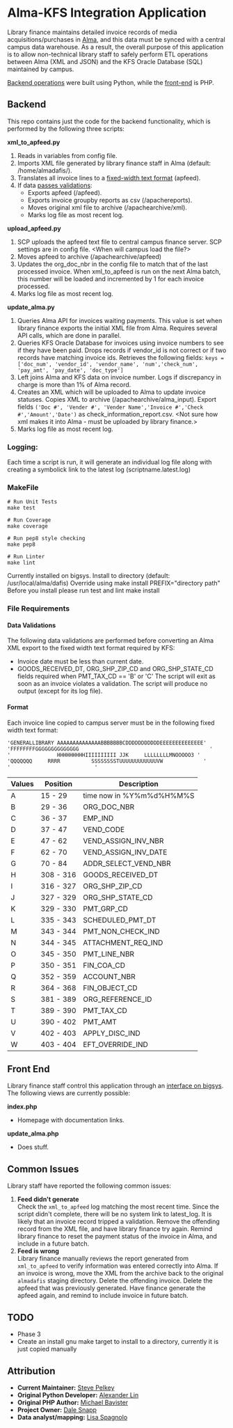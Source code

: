 # Alma-KFS Integration Application #

Library finance maintains detailed invoice records of media acquisitions/purchases in [Alma](https://ucdavis.alma.exlibrisgroup.com/mng/action/home.do?mode=ajax), and this data must be synced with a central campus data warehouse. As a result, the overall purpose of this application is to allow non-technical library staff to safely perform ETL operations between Alma (XML and JSON) and the KFS Oracle Database (SQL) maintained by campus.

[Backend operations](https://github.com/UCDavisLibrary/check_processing#backend) were built using Python, while the [front-end](https://github.com/UCDavisLibrary/check_processing#front-end) is PHP.

## Backend ##
This repo contains just the code for the backend functionality, which is performed by the following three scripts:

**xml_to_apfeed.py**
1. Reads in variables from config file.
2. Imports XML file generated by library finance staff in Alma (default: /home/almadafis/).
3. Translates all invoice lines to a [fixed-width text format](https://github.com/UCDavisLibrary/check_processing#format) (apfeed).
4. If data [passes validations](https://github.com/UCDavisLibrary/check_processing#data-validations):
   - Exports apfeed (/apfeed).
   - Exports invoice groupby reports as csv (/apachereports).
   - Moves original xml file to archive (/apachearchive/xml).
   - Marks log file as most recent log.

**upload_apfeed.py**
1. SCP uploads the apfeed text file to central campus finance server. SCP settings are in config file. <When will campus load the file?>
2. Moves apfeed to archive (/apachearchive/apfeed)
3. Updates the org_doc_nbr in the config file to match that of the last processed invoice. When xml_to_apfeed is run on the next Alma batch, this number will be loaded and incremented by 1 for each invoice processed.
4. Marks log file as most recent log.

**update_alma.py**
1. Queries Alma API for invoices waiting payments. This value is set when library finance exports the initial XML file from Alma. Requires several API calls, which are done in parallel.
2. Queries KFS Oracle Database for invoices using invoice numbers to see if they have been paid. Drops records if vendor_id is not correct or if two records have matching invoice ids. Retrieves the following fields: ```keys = ['doc_num', 'vendor_id', 'vendor_name', 'num','check_num', 'pay_amt', 'pay_date', 'doc_type']```
3. Left joins Alma and KFS data on invoice number. Logs if discrepancy in charge is more than 1% of Alma record.
4. Creates an XML which will be uploaded to Alma to update invoice statuses. Copies XML to archive (/apachearchive/alma_input). Export fields ```('Doc #', 'Vender #', 'Vender Name','Invoice #','Check #','Amount','Date')``` as check_information_report.csv. <Not sure how xml makes it into Alma - must be uploaded by library finance.>
5. Marks log file as most recent log.
### Logging: ###
Each time a script is run, it will generate an individual log file along with creating a symbolick link to the latest log (scriptname.latest.log)

### MakeFile ###
```
# Run Unit Tests
make test

# Run Coverage
make coverage

# Run pep8 style checking
make pep8

# Run Linter
make lint
```

Currently installed on bigsys.
Install to directory (default: /usr/local/alma/dafis)
Override using make install PREFIX="directory path"
Before you install please run test and lint
    make install

### File Requirements ###

#### Data Validations ####
The following data validations are performed before converting an Alma XML export to the fixed width text format required by KFS:
* Invoice date must be less than current date.
* GOODS_RECEIVED_DT, ORG_SHP_ZIP_CD and ORG_SHP_STATE_CD fields required when PMT_TAX_CD == 'B' or 'C'
The script will exit as soon as an invoice violates a validation. The script will produce no output (except for its log file).

#### Format ####
Each invoice line copied to campus server must be in the following fixed width text format:
```
'GENERALLIBRARY AAAAAAAAAAAAAABBBBBBBCDDDDDDDDDDDEEEEEEEEEEEEEE'
'FFFFFFFFGGGGGGGGGGGGGG                                          '
'               HHHHHHHHHIIIIIIIIII JJK     LLLLLLLLMNOOOOO3 '
'QQQQQQQ     RRRR          SSSSSSSSTUUUUUUUUUUUUVW             '
'                           '
```

| Values | Position | Description |
| --- | --- | --- |
| A | 15  - 29   | time now in %Y%m%d%H%M%S |
| B | 29  - 36   | ORG_DOC_NBR |
| C | 36  - 37   | EMP_IND |
| D | 37  - 47   | VEND_CODE |
| E | 47  - 62   | VEND_ASSIGN_INV_NBR |
| F | 62  - 70   | VEND_ASSIGN_INV_DATE |
| G | 70  - 84   | ADDR_SELECT_VEND_NBR |
| H | 308 - 316  | GOODS_RECEIVED_DT |
| I | 316 - 327  | ORG_SHP_ZIP_CD |
| J | 327 - 329  | ORG_SHP_STATE_CD |
| K | 329 - 330  | PMT_GRP_CD |
| L | 335 - 343  | SCHEDULED_PMT_DT |
| M | 343 - 344  | PMT_NON_CHECK_IND |
| N | 344 - 345  | ATTACHMENT_REQ_IND |
| O | 345 - 350  | PMT_LINE_NBR |
| P | 350 - 351  | FIN_COA_CD |
| Q | 352 - 359  | ACCOUNT_NBR |
| R | 364 - 368  | FIN_OBJECT_CD |
| S | 381 - 389  | ORG_REFERENCE_ID |
| T | 389 - 390  | PMT_TAX_CD |
| U | 390 - 402  | PMT_AMT |
| V | 402 - 403  | APPLY_DISC_IND |
| W | 403 - 404  | EFT_OVERRIDE_IND |

## Front End ##
Library finance staff control this application through an [interface on bigsys](https://bigsys.lib.ucdavis.edu/reports/check_processing/index.php). The following views are currently possible:

**index.php**
* Homepage with documentation links.

**update_alma.php**
* Does stuff.

## Common Issues ##
Library staff have reported the following common issues:
1. **Feed didn't generate**  
   Check the ```xml_to_apfeed``` log matching the most recent time. Since the script didn't complete, there will be no system link to latest_log. It is likely that an invoice record tripped a validation. Remove the offending record from the XML file, and have library finance try again. Remind library finance to reset the payment status of the invoice in Alma, and include in a future batch.
2. **Feed is wrong**  
   Library finance manually reviews the report generated from ```xml_to_apfeed``` to verify information was entered correctly into Alma. If an invoice is wrong, move the XML from the archive back to the original ```almadafis``` staging directory. Delete the offending invoice. Delete the apfeed that was previously generated. Have finance generate the apfeed again, and remind to include invoice in future batch.

## TODO ##
* Phase 3
* Create an install gnu make target to install to a directory, currently it is just copied manually

## Attribution ##
* **Current Maintainer:** [Steve Pelkey](mailto:spelkey@ucdavis.edu)
* **Original Python Developer:** [Alexander Lin](mailto:alxlin@ucdavis.edu)
* **Original PHP Author:** [Michael Bavister](mailto:mdbavister@ucdavis.edu)
* **Project Owner:** [Dale Snapp](mailto:dfsnapp@ucdavis.edu)
* **Data analyst/mapping:** [Lisa Spagnolo](mailto:lcspagnolo@ucdavis.edu)
